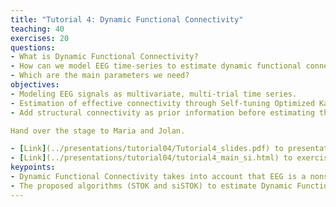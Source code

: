 ```yaml
---
title: "Tutorial 4: Dynamic Functional Connectivity"
teaching: 40
exercises: 20
questions:
- What is Dynamic Functional Connectivity?
- How can we model EEG time-series to estimate dynamic functional connectivity?
- Which are the main parameters we need?
objectives:
- Modeling EEG signals as multivariate, multi-trial time series.
- Estimation of effective connectivity through Self-tuning Optimized Kalman (STOK) filter
- Add structural connectivity as prior information before estimating the effective connectivity

Hand over the stage to Maria and Jolan.

- [Link](../presentations/tutorial04/Tutorial4_slides.pdf) to presentation
- [Link](../presentations/tutorial04/tutorial4_main_si.html) to exercises
keypoints:
- Dynamic Functional Connectivity takes into account that EEG is a nonstationary signal (i.e., signal statistical characteristics change with time)
- The proposed algorithms (STOK and siSTOK) to estimate Dynamic Functional Connectivity are powerful tools to integrate to effective connectivity brain structural information as a prior
---
```

